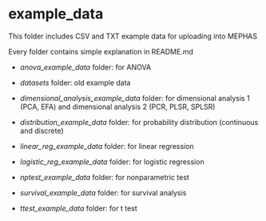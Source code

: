 # example_data

This folder includes CSV and TXT example data for uploading into MEPHAS

Every folder contains simple explanation in README.md

- *anova_example_data* folder: for ANOVA 

- *datasets* folder: old example data

- *dimensional_analysis_example_data* folder: for dimensional analysis 1 (PCA, EFA) and dimensional analysis 2 (PCR, PLSR, SPLSR) 

- *distribution_example_data* folder: for probability distribution (continuous and discrete)

- *linear_reg_example_data* folder: for linear regression

- *logistic_reg_example_data* folder: for logistic regression

- *nptest_example_data* folder: for nonparametric test

- *survival_example_data* folder: for survival analysis

- *ttest_example_data* folder: for t test


